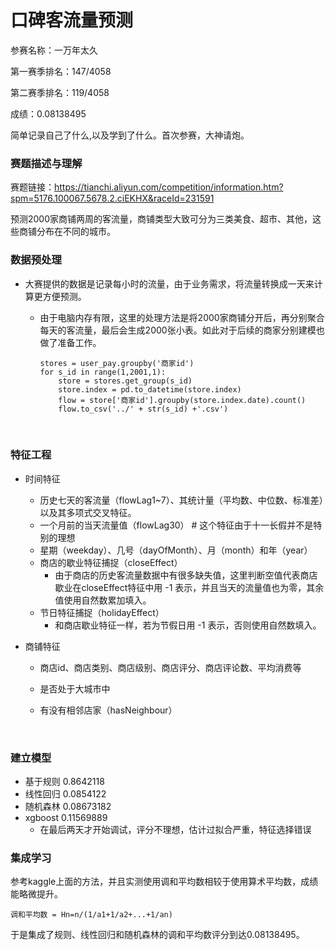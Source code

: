 

口碑客流量预测
===

参赛名称：一万年太久

第一赛季排名：147/4058

第二赛季排名：119/4058

成绩：0.08138495

简单记录自己了什么,以及学到了什么。首次参赛，大神请炮。


### 赛题描述与理解

赛题链接：https://tianchi.aliyun.com/competition/information.htm?spm=5176.100067.5678.2.ciEKHX&raceId=231591

预测2000家商铺两周的客流量，商铺类型大致可分为三类美食、超市、其他，这些商铺分布在不同的城市。

### 数据预处理

- 大赛提供的数据是记录每小时的流量，由于业务需求，将流量转换成一天来计算更方便预测。

  - 由于电脑内存有限，这里的处理方法是将2000家商铺分开后，再分别聚合每天的客流量，最后会生成2000张小表。如此对于后续的商家分别建模也做了准备工作。

    ```
    stores = user_pay.groupby('商家id')
    for s_id in range(1,2001,1):
        store = stores.get_group(s_id)
        store.index = pd.to_datetime(store.index)
        flow = store['商家id'].groupby(store.index.date).count()
        flow.to_csv('../' + str(s_id) +'.csv')
    ```

  ​



### 特征工程

* 时间特征 

   * 历史七天的客流量（flowLag1~7）、其统计量（平均数、中位数、标准差）以及其多项式交叉特征。
   * 一个月前的当天流量值（flowLag30） # 这个特征由于十一长假并不是特别的理想
   * 星期（weekday）、几号（dayOfMonth）、月（month）和年（year）
   * 商店的歇业特征捕捉（closeEffect）
      * 由于商店的历史客流量数据中有很多缺失值，这里判断空值代表商店歇业在closeEffect特征中用 -1 表示，并且当天的流量值也为零，其余值使用自然数累加填入。
   * 节日特征捕捉（holidayEffect）
      * 和商店歇业特征一样，若为节假日用 -1 表示，否则使用自然数填入。

* 商铺特征

   * 商店id、商店类别、商店级别、商店评分、商店评论数、平均消费等

   * 是否处于大城市中

   * 有没有相邻店家（hasNeighbour）

      ​


### 建立模型

- 基于规则 0.8642118
- 线性回归 0.0854122
- 随机森林 0.08673182
- xgboost  0.11569889
  - 在最后两天才开始调试，评分不理想，估计过拟合严重，特征选择错误

### 集成学习

参考kaggle上面的方法，并且实测使用调和平均数相较于使用算术平均数，成绩能略微提升。

```
调和平均数 = Hn=n/(1/a1+1/a2+...+1/an)
```

于是集成了规则、线性回归和随机森林的调和平均数评分到达0.08138495。
